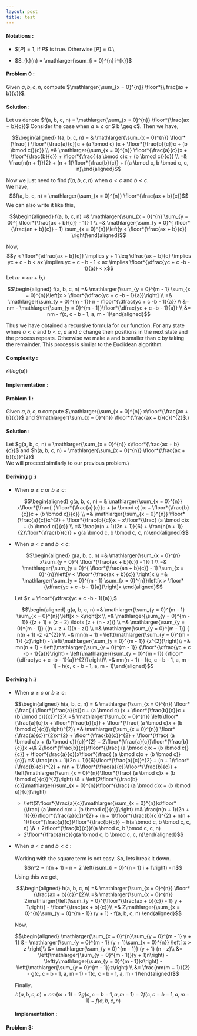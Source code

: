 ```yaml
---
layout: post
title: test
---
```


#### Notations : 

-   $$\left[P\right] = 1$, if $P$$ is true. Otherwise
    $\left[P\right] = 0$.\

-   $S_{k}(n) = \mathlarger{\sum_{i = 0}^{n} i^{k}}$

#### Problem 0 : 

Given $a, b, c, n$, compute
$\mathlarger{\sum_{x = 0}^{n}} \floor*{\
frac{ax + b}{c}}$.

#### Solution : 

Let us denote
$f(a, b, c, n) = \mathlarger{\sum_{x = 0}^{n}} \floor*{\frac{ax + b}{c}}$
Consider the case when $a  \geq c$ or $ b \geq  c$. Then we have,

$$\begin{aligned}
 f(a, b, c, n) = &
\mathlarger{\sum_{x = 0}^{n}} \floor*{\frac{ ( \floor*{\frac{a}{c}}c + (a \bmod c) )x + \floor*{\frac{b}{c}}c + (b \bmod c)}{c}} \\ =&
\mathlarger{\sum_{x = 0}^{n}} \floor*{\frac{a}{c}}x + \floor*{\frac{b}{c}} +  \floor*{\frac{ (a \bmod c)x + (b \bmod c)}{c}} \\ =&
\frac{n(n + 1)}{2} + (n + 1)\floor*{\frac{b}{c}} + f(a \bmod c, b \bmod c, c, n)\end{aligned}$$

Now we just need to find $f(a, b, c, n)$ when $a < c$ and $b < c$.\
We have,
$$f(a, b, c, n) = \mathlarger{\sum_{x = 0}^{n}} \floor*{\frac{ax + b}{c}}$$
We can also write it like this,

$$\begin{aligned}
f(a, b, c, n) =& \mathlarger{\sum_{x = 0}^{n} \sum_{y = 0}^{ \floor*{\frac{ax + b}{c}} - 1}} 1 \\ =&
\mathlarger{\sum_{y = 0}^{ \floor*{\frac{an + b}{c}} - 1} \sum_{x = 0}^{n}}\left[y < \floor*{\frac{ax + b}{c}} \right]\end{aligned}$$

Now,
$$y < \floor*{\dfrac{ax + b}{c}} \implies y + 1 \leq \dfrac{ax + b}{c} \implies yc + c - b < ax \implies yc + c - b - 1 < ax
\implies \floor*{\dfrac{yc + c -b - 1}{a}} < x$$ Let $m = an + b$,\

$$\begin{aligned}
f(a, b, c, n) =& \mathlarger{\sum_{y = 0}^{m - 1} \sum_{x = 0}^{n}}\left[x > \floor*{\dfrac{yc + c -b - 1}{a}}\right] \\ =&
\mathlarger{\sum_{y = 0}^{m - 1}} n - \floor*{\dfrac{yc + c -b - 1}{a}} \\ &=
nm - \mathlarger{\sum_{y = 0}^{m - 1}}\floor*{\dfrac{yc + c -b - 1}{a}} \\ &=
nm - f(c, c - b - 1, a, m - 1)\end{aligned}$$

Thus we have obtained a recursive formula for our function. For any
state where $a < c$ and $b < c$, $a$ and $c$ change their positions in
the next state and the process repeats. Otherwise we make a and b
smaller than c by taking the remainder. This process is similar to the
Euclidean algorithm.

#### Complexity : 

$\mathcal{O}(log(a))$

#### Implementation :

#### Problem 1 :

Given $a, b, c, n$ compute
$\mathlarger{\sum_{x = 0}^{n}} x\floor*{\frac{ax + b}{c}}$ and
$\mathlarger{\sum_{x = 0}^{n}} \floor*{\frac{ax + b}{c}}^{2}$.\

#### Solution :

Let
$g(a, b, c, n) = \mathlarger{\sum_{x = 0}^{n}} x\floor*{\frac{ax + b}{c}}$
and
$h(a, b, c, n) = \mathlarger{\sum_{x = 0}^{n}} \floor*{\frac{ax + b}{c}}^{2}$\
We will proceed similarly to our previous problem.\

#### Deriving g :\

-   When $a \geq c$ or $b \geq c$:

    $$\begin{aligned}
     g(a, b, c, n) = &
    \mathlarger{\sum_{x = 0}^{n}} x\floor*{\frac{ ( \floor*{\frac{a}{c}}c + (a \bmod c) )x + \floor*{\frac{b}{c}}c + (b \bmod c)}{c}} \\ =&
    \mathlarger{\sum_{x = 0}^{n}} \floor*{\frac{a}{c}}x^{2} + \floor*{\frac{b}{c}}x +  x\floor*{\frac{ (a \bmod c)x + (b \bmod c)}{c}} \\ =&
    \frac{n(n + 1)(2n + 1)}{6} + \frac{n(n + 1)}{2}\floor*{\frac{b}{c}} + g(a \bmod c, b \bmod c, c, n)\end{aligned}$$

-   When $a < c$ and $b < c$:

    $$\begin{aligned}
    g(a, b, c, n) =& \mathlarger{\sum_{x = 0}^{n} x\sum_{y = 0}^{ \floor*{\frac{ax + b}{c}} - 1}} 1 \\ =&
    \mathlarger{\sum_{y = 0}^{ \floor*{\frac{an + b}{c}} - 1} \sum_{x = 0}^{n}}\left[y < \floor*{\frac{ax + b}{c}} \right]x \\ =& 
    \mathlarger{\sum_{y = 0}^{m - 1} \sum_{x = 0}^{n}}\left[x > \floor*{\dfrac{yc + c -b - 1}{a}}\right]x \end{aligned}$$

    Let $z = \floor*{\dfrac{yc + c -b - 1}{a}},$

    $$\begin{aligned}
    g(a, b, c, n) =& \mathlarger{\sum_{y = 0}^{m - 1} \sum_{x = 0}^{n}}\left[x > k\right]x \\ =&
    \mathlarger{\sum_{y = 0}^{m - 1}} {(z + 1) + (z + 2) \ldots (z + (n - z))} \\ =&
    \mathlarger{\sum_{y = 0}^{m - 1}} {(n + z + 1)(n - z)} \\ =&
    \mathlarger{\sum_{y = 0}^{m - 1}} { n(n + 1) -z -z^{2}} \\ =&
    mn(n + 1) - \left(\mathlarger{\sum_{y = 0}^{m - 1}} {z}\right) - \left(\mathlarger{\sum_{y = 0}^{m - 1}} {z^{2}}\right)\\ =&
    mn(n + 1) - \left(\mathlarger{\sum_{y = 0}^{m - 1}} {\floor*{\dfrac{yc + c -b - 1}{a}}}\right) - \left(\mathlarger{\sum_{y = 0}^{m - 1}} {\floor*{\dfrac{yc + c -b - 1}{a}}^{2}}\right)\\ =&
    mn(n + 1) - f(c, c - b - 1, a, m - 1) - h(c, c - b - 1, a, m - 1)\end{aligned}$$

#### Deriving h :\

-   When $a \geq c$ or $b \geq c$:

    $$\begin{aligned}
     h(a, b, c, n) = &
    \mathlarger{\sum_{x = 0}^{n}} \floor*{\frac{ ( \floor*{\frac{a}{c}}c + (a \bmod c) )x + \floor*{\frac{b}{c}}c + (b \bmod c)}{c}}^{2}\\ =&
    \mathlarger{\sum_{x = 0}^{n}} \left(\floor*{\frac{a}{c}}x + \floor*{\frac{b}{c}} +  \floor*{\frac{ (a \bmod c)x + (b \bmod c)}{c}}\right)^{2}\\ =&
    \mathlarger{\sum_{x = 0}^{n}} \floor*{\frac{a}{c}}^{2}x^{2} + \floor*{\frac{b}{c}}^{2} +  \floor*{\frac{ (a \bmod c)x + (b \bmod c)}{c}}^{2} + 2\floor*{\frac{a}{c}}\floor*{\frac{b}{c}}x +\\& 2\floor*{\frac{b}{c}}\floor*{\frac{ (a \bmod c)x + (b \bmod c)}{c}} + \floor*{\frac{a}{c}}x\floor*{\frac{ (a \bmod c)x + (b \bmod c)}{c}}\\ =&
    \frac{n(n + 1)(2n + 1)}{6}\floor*{\frac{a}{c}}^{2} + (n + 1)\floor*{\frac{b}{c}}^{2} + n(n + 1)\floor*{\frac{a}{c}}\floor*{\frac{b}{c}} + \left(\mathlarger{\sum_{x = 0}^{n}}\floor*{\frac{ (a \bmod c)x + (b \bmod c)}{c}}^{2}\right) \\& + \left(2\floor*{\frac{b}{c}}\mathlarger{\sum_{x = 0}^{n}}\floor*{\frac{ (a \bmod c)x + (b \bmod c)}{c}}\right)
     + \left(2\floor*{\frac{a}{c}}\mathlarger{\sum_{x = 0}^{n}}x\floor*{\frac{ (a \bmod c)x + (b \bmod c)}{c}}\right) \\=&
    \frac{n(n + 1)(2n + 1)}{6}\floor*{\frac{a}{c}}^{2} + (n + 1)\floor*{\frac{b}{c}}^{2} + n(n + 1)\floor*{\frac{a}{c}}\floor*{\frac{b}{c}} + h(a \bmod c, b \bmod c, c, n) \\& + 2\floor*{\frac{b}{c}}f(a \bmod c, b \bmod c, c, n)
     + 2\floor*{\frac{a}{c}}g(a \bmod c, b \bmod c, c, n)\end{aligned}$$

-   When $a < c$ and $b < c$ :\
    \
    Working with the square term is not easy. So, lets break it down.
    $$n^2 = n(n + 1) - n = 2 \left(\sum_{i = 0}^{n - 1} i + 1\right) - n$$
    Using this we get,

    $$\begin{aligned}
    h(a, b, c, n) =& \mathlarger{\sum_{x = 0}^{n}} \floor*{\frac{ax + b}{c}}^{2}\\ =&
    \mathlarger{\sum_{x = 0}^{n}} 2\mathlarger{\left(\sum_{y = 0}^{\floor*{\frac{ax + b}{c}} - 1} y + 1\right)} - \floor*{\frac{ax + b}{c}}\\ =&
    2\mathlarger{\sum_{x = 0}^{n}\sum_{y = 0}^{m - 1}} (y + 1) - f(a, b, c, n) \end{aligned}$$

    Now,

    $$\begin{aligned}
    \mathlarger{\sum_{x = 0}^{n}\sum_{y = 0}^{m - 1} y + 1} &= \mathlarger{\sum_{y = 0}^{m - 1} (y + 1)\sum_{x = 0}^{n}} \left[ x > z \right]\\ &=
    \mathlarger{\sum_{y = 0}^{m - 1}} (y + 1) (n - z)\\ &=
    \left(\mathlarger{\sum_{y = 0}^{m - 1}}(y + 1)n\right) -\left(y\mathlarger{\sum_{y = 0}^{m - 1}}z\right) - \left(\mathlarger{\sum_{y = 0}^{m - 1}}z\right) \\ &=
    \frac{nm(m + 1)}{2} - g(c, c - b - 1, a, m - 1) - f(c, c - b - 1, a, m - 1)\end{aligned}$$

    Finally,
    $$h(a, b, c, n) = nm(m + 1) - 2g(c, c - b - 1, a, m - 1) - 2f(c, c - b - 1, a, m - 1) - f(a, b, c, n)$$

    #### Implementation : 

#### Problem 3:
